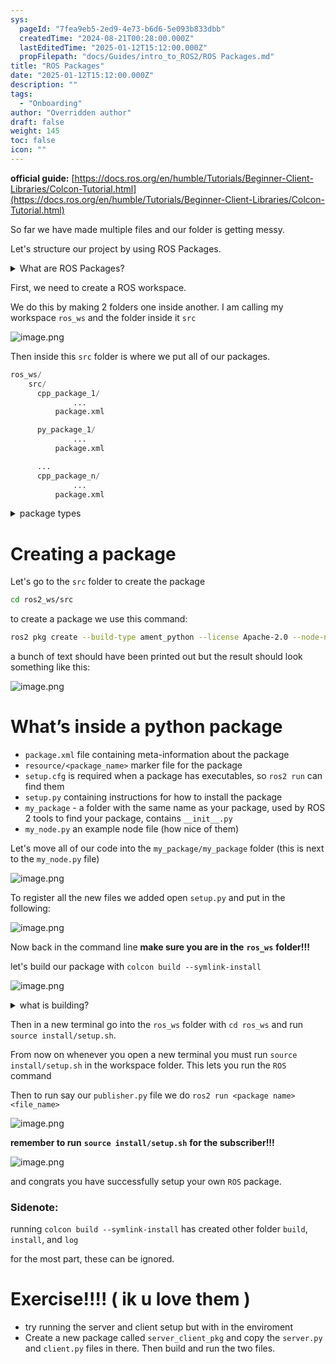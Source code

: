 ```yaml
---
sys:
  pageId: "7fea9eb5-2ed9-4e73-b6d6-5e093b833dbb"
  createdTime: "2024-08-21T00:28:00.000Z"
  lastEditedTime: "2025-01-12T15:12:00.000Z"
  propFilepath: "docs/Guides/intro_to_ROS2/ROS Packages.md"
title: "ROS Packages"
date: "2025-01-12T15:12:00.000Z"
description: ""
tags:
  - "Onboarding"
author: "Overridden author"
draft: false
weight: 145
toc: false
icon: ""
---
```


**official guide:** [https://docs.ros.org/en/humble/Tutorials/Beginner-Client-Libraries/Colcon-Tutorial.html](https://docs.ros.org/en/humble/Tutorials/Beginner-Client-Libraries/Colcon-Tutorial.html)

So far we have made multiple files and our folder is getting messy.

Let's structure our project by using ROS Packages.

<details>

<summary>What are ROS Packages?</summary>

ROS Packages are, as the name implies, packages of code that are highly sharable between ROS developers.

They consist of a folder, `package.xml` file, and source code

```python
      cpp_package_1/
		      ... imagine much code files here ..
          package.xml
```

</details>

First, we need to create a ROS workspace.

We do this by making 2 folders one inside another. I am calling my workspace `ros_ws` and the folder inside it `src`

![image.png](https://prod-files-secure.s3.us-west-2.amazonaws.com/d518164a-d88e-44d1-a4ee-3adb3bd8bce0/70706947-fd18-4537-a67b-e12946812d31/image.png?X-Amz-Algorithm=AWS4-HMAC-SHA256&X-Amz-Content-Sha256=UNSIGNED-PAYLOAD&X-Amz-Credential=ASIAZI2LB466QDB6JFAU%2F20250517%2Fus-west-2%2Fs3%2Faws4_request&X-Amz-Date=20250517T070756Z&X-Amz-Expires=3600&X-Amz-Security-Token=IQoJb3JpZ2luX2VjEJ%2F%2F%2F%2F%2F%2F%2F%2F%2F%2F%2FwEaCXVzLXdlc3QtMiJIMEYCIQDiSdwgjojUZLTPoIpQtBn1%2B0j6zUzOYJep%2FRhY1cY8WQIhAPWKVQD1i%2FDRzDcaym3shK4l5g0%2B%2BQfBJ5SYFxEWyjHnKv8DCFgQABoMNjM3NDIzMTgzODA1IgyggpPbVtzMvOE4LREq3AOQF0CEH8%2FvJeQgPv78vZjoeZPhTYlHA8Gs6JA5kDDAZL%2BCWjqg4eBRsF1sTsyc4F3tUG46wcTskyjLaAbpipC2LqqEqMeYBZFMxy5J3keW%2F9OULmzOB6UxyMPdVFkdJkYVc%2B21oIp1c66vhar1zic%2Bf1XFpl3Td1vwJpI5093hP9qeuYdsKpIuDTCIVTT6cCZQUgCU5Jzv3ovGgy5tO77tmx5nj7EEg%2FrtdkEGmEfmNM5aAiCg4wqNdR0AEGA5rCS6%2B4xuo9QgDBPuVjbychR5oO7RwtuqEFQ7Zv1t5czJrOVXGbkpkMMl%2BTcXjqDRJWsIQ0ZPCiixs3JACh%2Fq8UgRAExqBPP1ckunbJWobRbW0HxlQIucUj9xoZTs0%2Bkd1CPhiLNqkhcHcKKBuVa0isDdvaTKkalwFswkgBtsB%2F5QkfCYMvlkMKojE%2BlBA4NaBLJKcSo6ZmdDGr%2FsehA%2F%2F3wX7nuf1lo9TJYatZpjOdAQp19rK6VlD3VPvCQsCWXM%2BKhL8ZhYQvJH5pli3C7EgzuxxqKEoBjkvL5BvUBP2COHuYZKkG89I0b%2FNHogty1LhWdLY0XefBxwdSaNTfQrxoBEHmuH8kpWO3YQQC5LjAdrKq6M0oXi7QFnhEq%2BdjDw4KDBBjqkAUhA9mXKftIQ%2BmL%2F1lI2Vs0ziAN4ZzTR9m43RBgZmRxwIfDMIsbFlL%2Fh221DZXB1vS%2FhRHQdl7%2BFimXuYIbsvSzFygSv0uMcf%2B%2FJrTg31beeVPM4slKn6HvMvBrt3y2i4m7%2FjpPAyAxWi5EAUB6jgYt7LQ9OwRsFQdhZxM3bB3Y8bXBBLSXIqt8qlrmKwhQZhqSxCcn%2Byu33c3m2m9ZjQgVo6r1t&X-Amz-Signature=12a5e7bd912d96c4f2e0a484539021c00178e903e40078c8f5d5168c85bd15c0&X-Amz-SignedHeaders=host&x-id=GetObject)

Then inside this `src` folder is where we put all of our packages.

```python
ros_ws/
    src/
      cpp_package_1/
		      ...
          package.xml

      py_package_1/
		      ...
          package.xml

      ...
      cpp_package_n/
		      ...
          package.xml

```

<details>

<summary>package types</summary>

packages can be either `C++` or python.

the intern file structure is different for each but for this guide we will stick to creating python packages

</details>

# Creating a package

Let's go to the `src` folder to create the package

```bash
cd ros2_ws/src
```

to create a package we use this command:

```bash
ros2 pkg create --build-type ament_python --license Apache-2.0 --node-name my_node my_package
```

a bunch of text should have been printed out but the result should look something like this:

![image.png](https://prod-files-secure.s3.us-west-2.amazonaws.com/d518164a-d88e-44d1-a4ee-3adb3bd8bce0/e6cf1e3f-8512-4a3e-b131-079f800bf3e8/image.png?X-Amz-Algorithm=AWS4-HMAC-SHA256&X-Amz-Content-Sha256=UNSIGNED-PAYLOAD&X-Amz-Credential=ASIAZI2LB466QDB6JFAU%2F20250517%2Fus-west-2%2Fs3%2Faws4_request&X-Amz-Date=20250517T070756Z&X-Amz-Expires=3600&X-Amz-Security-Token=IQoJb3JpZ2luX2VjEJ%2F%2F%2F%2F%2F%2F%2F%2F%2F%2F%2FwEaCXVzLXdlc3QtMiJIMEYCIQDiSdwgjojUZLTPoIpQtBn1%2B0j6zUzOYJep%2FRhY1cY8WQIhAPWKVQD1i%2FDRzDcaym3shK4l5g0%2B%2BQfBJ5SYFxEWyjHnKv8DCFgQABoMNjM3NDIzMTgzODA1IgyggpPbVtzMvOE4LREq3AOQF0CEH8%2FvJeQgPv78vZjoeZPhTYlHA8Gs6JA5kDDAZL%2BCWjqg4eBRsF1sTsyc4F3tUG46wcTskyjLaAbpipC2LqqEqMeYBZFMxy5J3keW%2F9OULmzOB6UxyMPdVFkdJkYVc%2B21oIp1c66vhar1zic%2Bf1XFpl3Td1vwJpI5093hP9qeuYdsKpIuDTCIVTT6cCZQUgCU5Jzv3ovGgy5tO77tmx5nj7EEg%2FrtdkEGmEfmNM5aAiCg4wqNdR0AEGA5rCS6%2B4xuo9QgDBPuVjbychR5oO7RwtuqEFQ7Zv1t5czJrOVXGbkpkMMl%2BTcXjqDRJWsIQ0ZPCiixs3JACh%2Fq8UgRAExqBPP1ckunbJWobRbW0HxlQIucUj9xoZTs0%2Bkd1CPhiLNqkhcHcKKBuVa0isDdvaTKkalwFswkgBtsB%2F5QkfCYMvlkMKojE%2BlBA4NaBLJKcSo6ZmdDGr%2FsehA%2F%2F3wX7nuf1lo9TJYatZpjOdAQp19rK6VlD3VPvCQsCWXM%2BKhL8ZhYQvJH5pli3C7EgzuxxqKEoBjkvL5BvUBP2COHuYZKkG89I0b%2FNHogty1LhWdLY0XefBxwdSaNTfQrxoBEHmuH8kpWO3YQQC5LjAdrKq6M0oXi7QFnhEq%2BdjDw4KDBBjqkAUhA9mXKftIQ%2BmL%2F1lI2Vs0ziAN4ZzTR9m43RBgZmRxwIfDMIsbFlL%2Fh221DZXB1vS%2FhRHQdl7%2BFimXuYIbsvSzFygSv0uMcf%2B%2FJrTg31beeVPM4slKn6HvMvBrt3y2i4m7%2FjpPAyAxWi5EAUB6jgYt7LQ9OwRsFQdhZxM3bB3Y8bXBBLSXIqt8qlrmKwhQZhqSxCcn%2Byu33c3m2m9ZjQgVo6r1t&X-Amz-Signature=c71153b42fe9e40a462c6ebc723ef850632559ddc4412ca35f48cc14ca29906b&X-Amz-SignedHeaders=host&x-id=GetObject)

# What’s inside a python package

- `package.xml` file containing meta-information about the package
- `resource/<package_name>` marker file for the package
- `setup.cfg` is required when a package has executables, so `ros2 run` can find them
- `setup.py` containing instructions for how to install the package
- `my_package` - a folder with the same name as your package, used by ROS 2 tools to find your package, contains `__init__.py`
- `my_node.py` an example node file (how nice of them)

Let's move all of our code into the `my_package/my_package` folder (this is next to the `my_node.py` file)

![image.png](https://prod-files-secure.s3.us-west-2.amazonaws.com/d518164a-d88e-44d1-a4ee-3adb3bd8bce0/9ce58f11-0da9-4d3e-b86d-506a9685d378/image.png?X-Amz-Algorithm=AWS4-HMAC-SHA256&X-Amz-Content-Sha256=UNSIGNED-PAYLOAD&X-Amz-Credential=ASIAZI2LB466QDB6JFAU%2F20250517%2Fus-west-2%2Fs3%2Faws4_request&X-Amz-Date=20250517T070756Z&X-Amz-Expires=3600&X-Amz-Security-Token=IQoJb3JpZ2luX2VjEJ%2F%2F%2F%2F%2F%2F%2F%2F%2F%2F%2FwEaCXVzLXdlc3QtMiJIMEYCIQDiSdwgjojUZLTPoIpQtBn1%2B0j6zUzOYJep%2FRhY1cY8WQIhAPWKVQD1i%2FDRzDcaym3shK4l5g0%2B%2BQfBJ5SYFxEWyjHnKv8DCFgQABoMNjM3NDIzMTgzODA1IgyggpPbVtzMvOE4LREq3AOQF0CEH8%2FvJeQgPv78vZjoeZPhTYlHA8Gs6JA5kDDAZL%2BCWjqg4eBRsF1sTsyc4F3tUG46wcTskyjLaAbpipC2LqqEqMeYBZFMxy5J3keW%2F9OULmzOB6UxyMPdVFkdJkYVc%2B21oIp1c66vhar1zic%2Bf1XFpl3Td1vwJpI5093hP9qeuYdsKpIuDTCIVTT6cCZQUgCU5Jzv3ovGgy5tO77tmx5nj7EEg%2FrtdkEGmEfmNM5aAiCg4wqNdR0AEGA5rCS6%2B4xuo9QgDBPuVjbychR5oO7RwtuqEFQ7Zv1t5czJrOVXGbkpkMMl%2BTcXjqDRJWsIQ0ZPCiixs3JACh%2Fq8UgRAExqBPP1ckunbJWobRbW0HxlQIucUj9xoZTs0%2Bkd1CPhiLNqkhcHcKKBuVa0isDdvaTKkalwFswkgBtsB%2F5QkfCYMvlkMKojE%2BlBA4NaBLJKcSo6ZmdDGr%2FsehA%2F%2F3wX7nuf1lo9TJYatZpjOdAQp19rK6VlD3VPvCQsCWXM%2BKhL8ZhYQvJH5pli3C7EgzuxxqKEoBjkvL5BvUBP2COHuYZKkG89I0b%2FNHogty1LhWdLY0XefBxwdSaNTfQrxoBEHmuH8kpWO3YQQC5LjAdrKq6M0oXi7QFnhEq%2BdjDw4KDBBjqkAUhA9mXKftIQ%2BmL%2F1lI2Vs0ziAN4ZzTR9m43RBgZmRxwIfDMIsbFlL%2Fh221DZXB1vS%2FhRHQdl7%2BFimXuYIbsvSzFygSv0uMcf%2B%2FJrTg31beeVPM4slKn6HvMvBrt3y2i4m7%2FjpPAyAxWi5EAUB6jgYt7LQ9OwRsFQdhZxM3bB3Y8bXBBLSXIqt8qlrmKwhQZhqSxCcn%2Byu33c3m2m9ZjQgVo6r1t&X-Amz-Signature=e9dfea46f543e0684a0fbdaf1eeba402036b0e43e262041d07202929ada2786a&X-Amz-SignedHeaders=host&x-id=GetObject)

To register all the new files we added open `setup.py` and put in the following:

![image.png](https://prod-files-secure.s3.us-west-2.amazonaws.com/d518164a-d88e-44d1-a4ee-3adb3bd8bce0/1cd7c262-4cae-4496-9d75-c178537d24a2/image.png?X-Amz-Algorithm=AWS4-HMAC-SHA256&X-Amz-Content-Sha256=UNSIGNED-PAYLOAD&X-Amz-Credential=ASIAZI2LB466QDB6JFAU%2F20250517%2Fus-west-2%2Fs3%2Faws4_request&X-Amz-Date=20250517T070756Z&X-Amz-Expires=3600&X-Amz-Security-Token=IQoJb3JpZ2luX2VjEJ%2F%2F%2F%2F%2F%2F%2F%2F%2F%2F%2FwEaCXVzLXdlc3QtMiJIMEYCIQDiSdwgjojUZLTPoIpQtBn1%2B0j6zUzOYJep%2FRhY1cY8WQIhAPWKVQD1i%2FDRzDcaym3shK4l5g0%2B%2BQfBJ5SYFxEWyjHnKv8DCFgQABoMNjM3NDIzMTgzODA1IgyggpPbVtzMvOE4LREq3AOQF0CEH8%2FvJeQgPv78vZjoeZPhTYlHA8Gs6JA5kDDAZL%2BCWjqg4eBRsF1sTsyc4F3tUG46wcTskyjLaAbpipC2LqqEqMeYBZFMxy5J3keW%2F9OULmzOB6UxyMPdVFkdJkYVc%2B21oIp1c66vhar1zic%2Bf1XFpl3Td1vwJpI5093hP9qeuYdsKpIuDTCIVTT6cCZQUgCU5Jzv3ovGgy5tO77tmx5nj7EEg%2FrtdkEGmEfmNM5aAiCg4wqNdR0AEGA5rCS6%2B4xuo9QgDBPuVjbychR5oO7RwtuqEFQ7Zv1t5czJrOVXGbkpkMMl%2BTcXjqDRJWsIQ0ZPCiixs3JACh%2Fq8UgRAExqBPP1ckunbJWobRbW0HxlQIucUj9xoZTs0%2Bkd1CPhiLNqkhcHcKKBuVa0isDdvaTKkalwFswkgBtsB%2F5QkfCYMvlkMKojE%2BlBA4NaBLJKcSo6ZmdDGr%2FsehA%2F%2F3wX7nuf1lo9TJYatZpjOdAQp19rK6VlD3VPvCQsCWXM%2BKhL8ZhYQvJH5pli3C7EgzuxxqKEoBjkvL5BvUBP2COHuYZKkG89I0b%2FNHogty1LhWdLY0XefBxwdSaNTfQrxoBEHmuH8kpWO3YQQC5LjAdrKq6M0oXi7QFnhEq%2BdjDw4KDBBjqkAUhA9mXKftIQ%2BmL%2F1lI2Vs0ziAN4ZzTR9m43RBgZmRxwIfDMIsbFlL%2Fh221DZXB1vS%2FhRHQdl7%2BFimXuYIbsvSzFygSv0uMcf%2B%2FJrTg31beeVPM4slKn6HvMvBrt3y2i4m7%2FjpPAyAxWi5EAUB6jgYt7LQ9OwRsFQdhZxM3bB3Y8bXBBLSXIqt8qlrmKwhQZhqSxCcn%2Byu33c3m2m9ZjQgVo6r1t&X-Amz-Signature=4915f7889e9b00807e98faee1b41b83c75c1f4e68fc47c5f952cee93eaef4cba&X-Amz-SignedHeaders=host&x-id=GetObject)

Now back in the command line **make sure you are in the** **`ros_ws`** **folder!!!**

let's build our package with `colcon build --symlink-install`

![image.png](https://prod-files-secure.s3.us-west-2.amazonaws.com/d518164a-d88e-44d1-a4ee-3adb3bd8bce0/2f2a0d27-b173-48fd-b189-5f5c0ce65619/image.png?X-Amz-Algorithm=AWS4-HMAC-SHA256&X-Amz-Content-Sha256=UNSIGNED-PAYLOAD&X-Amz-Credential=ASIAZI2LB466QDB6JFAU%2F20250517%2Fus-west-2%2Fs3%2Faws4_request&X-Amz-Date=20250517T070756Z&X-Amz-Expires=3600&X-Amz-Security-Token=IQoJb3JpZ2luX2VjEJ%2F%2F%2F%2F%2F%2F%2F%2F%2F%2F%2FwEaCXVzLXdlc3QtMiJIMEYCIQDiSdwgjojUZLTPoIpQtBn1%2B0j6zUzOYJep%2FRhY1cY8WQIhAPWKVQD1i%2FDRzDcaym3shK4l5g0%2B%2BQfBJ5SYFxEWyjHnKv8DCFgQABoMNjM3NDIzMTgzODA1IgyggpPbVtzMvOE4LREq3AOQF0CEH8%2FvJeQgPv78vZjoeZPhTYlHA8Gs6JA5kDDAZL%2BCWjqg4eBRsF1sTsyc4F3tUG46wcTskyjLaAbpipC2LqqEqMeYBZFMxy5J3keW%2F9OULmzOB6UxyMPdVFkdJkYVc%2B21oIp1c66vhar1zic%2Bf1XFpl3Td1vwJpI5093hP9qeuYdsKpIuDTCIVTT6cCZQUgCU5Jzv3ovGgy5tO77tmx5nj7EEg%2FrtdkEGmEfmNM5aAiCg4wqNdR0AEGA5rCS6%2B4xuo9QgDBPuVjbychR5oO7RwtuqEFQ7Zv1t5czJrOVXGbkpkMMl%2BTcXjqDRJWsIQ0ZPCiixs3JACh%2Fq8UgRAExqBPP1ckunbJWobRbW0HxlQIucUj9xoZTs0%2Bkd1CPhiLNqkhcHcKKBuVa0isDdvaTKkalwFswkgBtsB%2F5QkfCYMvlkMKojE%2BlBA4NaBLJKcSo6ZmdDGr%2FsehA%2F%2F3wX7nuf1lo9TJYatZpjOdAQp19rK6VlD3VPvCQsCWXM%2BKhL8ZhYQvJH5pli3C7EgzuxxqKEoBjkvL5BvUBP2COHuYZKkG89I0b%2FNHogty1LhWdLY0XefBxwdSaNTfQrxoBEHmuH8kpWO3YQQC5LjAdrKq6M0oXi7QFnhEq%2BdjDw4KDBBjqkAUhA9mXKftIQ%2BmL%2F1lI2Vs0ziAN4ZzTR9m43RBgZmRxwIfDMIsbFlL%2Fh221DZXB1vS%2FhRHQdl7%2BFimXuYIbsvSzFygSv0uMcf%2B%2FJrTg31beeVPM4slKn6HvMvBrt3y2i4m7%2FjpPAyAxWi5EAUB6jgYt7LQ9OwRsFQdhZxM3bB3Y8bXBBLSXIqt8qlrmKwhQZhqSxCcn%2Byu33c3m2m9ZjQgVo6r1t&X-Amz-Signature=9b45c4f95bb4624532baf2c609b9dadec7d67bbd9d500fe157b06de037828ec3&X-Amz-SignedHeaders=host&x-id=GetObject)

<details>

<summary>what is building?</summary>

if you are a CS major at Rose-Hulman you will learn the answer to this in CSSE132

but TLDR; is it combines all the code files into one program that can be run easily 

</details>

Then in a new terminal go into the `ros_ws` folder with `cd ros_ws` and run `source install/setup.sh`. 

From now on whenever you open a new terminal you must run `source install/setup.sh` in the workspace folder. This lets you run the `ROS` command

Then to run say our `publisher.py` file we do `ros2 run <package name> <file_name>`

![image.png](https://prod-files-secure.s3.us-west-2.amazonaws.com/d518164a-d88e-44d1-a4ee-3adb3bd8bce0/4f4b1219-3a44-4632-aa0a-ce3471699f59/image.png?X-Amz-Algorithm=AWS4-HMAC-SHA256&X-Amz-Content-Sha256=UNSIGNED-PAYLOAD&X-Amz-Credential=ASIAZI2LB466QDB6JFAU%2F20250517%2Fus-west-2%2Fs3%2Faws4_request&X-Amz-Date=20250517T070756Z&X-Amz-Expires=3600&X-Amz-Security-Token=IQoJb3JpZ2luX2VjEJ%2F%2F%2F%2F%2F%2F%2F%2F%2F%2F%2FwEaCXVzLXdlc3QtMiJIMEYCIQDiSdwgjojUZLTPoIpQtBn1%2B0j6zUzOYJep%2FRhY1cY8WQIhAPWKVQD1i%2FDRzDcaym3shK4l5g0%2B%2BQfBJ5SYFxEWyjHnKv8DCFgQABoMNjM3NDIzMTgzODA1IgyggpPbVtzMvOE4LREq3AOQF0CEH8%2FvJeQgPv78vZjoeZPhTYlHA8Gs6JA5kDDAZL%2BCWjqg4eBRsF1sTsyc4F3tUG46wcTskyjLaAbpipC2LqqEqMeYBZFMxy5J3keW%2F9OULmzOB6UxyMPdVFkdJkYVc%2B21oIp1c66vhar1zic%2Bf1XFpl3Td1vwJpI5093hP9qeuYdsKpIuDTCIVTT6cCZQUgCU5Jzv3ovGgy5tO77tmx5nj7EEg%2FrtdkEGmEfmNM5aAiCg4wqNdR0AEGA5rCS6%2B4xuo9QgDBPuVjbychR5oO7RwtuqEFQ7Zv1t5czJrOVXGbkpkMMl%2BTcXjqDRJWsIQ0ZPCiixs3JACh%2Fq8UgRAExqBPP1ckunbJWobRbW0HxlQIucUj9xoZTs0%2Bkd1CPhiLNqkhcHcKKBuVa0isDdvaTKkalwFswkgBtsB%2F5QkfCYMvlkMKojE%2BlBA4NaBLJKcSo6ZmdDGr%2FsehA%2F%2F3wX7nuf1lo9TJYatZpjOdAQp19rK6VlD3VPvCQsCWXM%2BKhL8ZhYQvJH5pli3C7EgzuxxqKEoBjkvL5BvUBP2COHuYZKkG89I0b%2FNHogty1LhWdLY0XefBxwdSaNTfQrxoBEHmuH8kpWO3YQQC5LjAdrKq6M0oXi7QFnhEq%2BdjDw4KDBBjqkAUhA9mXKftIQ%2BmL%2F1lI2Vs0ziAN4ZzTR9m43RBgZmRxwIfDMIsbFlL%2Fh221DZXB1vS%2FhRHQdl7%2BFimXuYIbsvSzFygSv0uMcf%2B%2FJrTg31beeVPM4slKn6HvMvBrt3y2i4m7%2FjpPAyAxWi5EAUB6jgYt7LQ9OwRsFQdhZxM3bB3Y8bXBBLSXIqt8qlrmKwhQZhqSxCcn%2Byu33c3m2m9ZjQgVo6r1t&X-Amz-Signature=65a0e83434b5f70dfc79c46ae81c49be797399dbd8b1d40e89c1aad04fb26cf0&X-Amz-SignedHeaders=host&x-id=GetObject)

**remember to run** **`source install/setup.sh`** **for the subscriber!!!**

![image.png](https://prod-files-secure.s3.us-west-2.amazonaws.com/d518164a-d88e-44d1-a4ee-3adb3bd8bce0/02121119-dad4-49ec-8356-c956108b4243/image.png?X-Amz-Algorithm=AWS4-HMAC-SHA256&X-Amz-Content-Sha256=UNSIGNED-PAYLOAD&X-Amz-Credential=ASIAZI2LB466QDB6JFAU%2F20250517%2Fus-west-2%2Fs3%2Faws4_request&X-Amz-Date=20250517T070756Z&X-Amz-Expires=3600&X-Amz-Security-Token=IQoJb3JpZ2luX2VjEJ%2F%2F%2F%2F%2F%2F%2F%2F%2F%2F%2FwEaCXVzLXdlc3QtMiJIMEYCIQDiSdwgjojUZLTPoIpQtBn1%2B0j6zUzOYJep%2FRhY1cY8WQIhAPWKVQD1i%2FDRzDcaym3shK4l5g0%2B%2BQfBJ5SYFxEWyjHnKv8DCFgQABoMNjM3NDIzMTgzODA1IgyggpPbVtzMvOE4LREq3AOQF0CEH8%2FvJeQgPv78vZjoeZPhTYlHA8Gs6JA5kDDAZL%2BCWjqg4eBRsF1sTsyc4F3tUG46wcTskyjLaAbpipC2LqqEqMeYBZFMxy5J3keW%2F9OULmzOB6UxyMPdVFkdJkYVc%2B21oIp1c66vhar1zic%2Bf1XFpl3Td1vwJpI5093hP9qeuYdsKpIuDTCIVTT6cCZQUgCU5Jzv3ovGgy5tO77tmx5nj7EEg%2FrtdkEGmEfmNM5aAiCg4wqNdR0AEGA5rCS6%2B4xuo9QgDBPuVjbychR5oO7RwtuqEFQ7Zv1t5czJrOVXGbkpkMMl%2BTcXjqDRJWsIQ0ZPCiixs3JACh%2Fq8UgRAExqBPP1ckunbJWobRbW0HxlQIucUj9xoZTs0%2Bkd1CPhiLNqkhcHcKKBuVa0isDdvaTKkalwFswkgBtsB%2F5QkfCYMvlkMKojE%2BlBA4NaBLJKcSo6ZmdDGr%2FsehA%2F%2F3wX7nuf1lo9TJYatZpjOdAQp19rK6VlD3VPvCQsCWXM%2BKhL8ZhYQvJH5pli3C7EgzuxxqKEoBjkvL5BvUBP2COHuYZKkG89I0b%2FNHogty1LhWdLY0XefBxwdSaNTfQrxoBEHmuH8kpWO3YQQC5LjAdrKq6M0oXi7QFnhEq%2BdjDw4KDBBjqkAUhA9mXKftIQ%2BmL%2F1lI2Vs0ziAN4ZzTR9m43RBgZmRxwIfDMIsbFlL%2Fh221DZXB1vS%2FhRHQdl7%2BFimXuYIbsvSzFygSv0uMcf%2B%2FJrTg31beeVPM4slKn6HvMvBrt3y2i4m7%2FjpPAyAxWi5EAUB6jgYt7LQ9OwRsFQdhZxM3bB3Y8bXBBLSXIqt8qlrmKwhQZhqSxCcn%2Byu33c3m2m9ZjQgVo6r1t&X-Amz-Signature=ca8c80a54eb5ab1e382ea7193dde9be3b980a1f77634132a44a1ccecb2d6e1fc&X-Amz-SignedHeaders=host&x-id=GetObject)

and congrats you have successfully setup your own `ROS` package.

### Sidenote:

running `colcon build --symlink-install` has created other folder `build`, `install`, and `log`

for the most part, these can be ignored.

# Exercise!!!! ( ik u love them )

- try running the server and client setup but with in the enviroment
- Create a new package called `server_client_pkg` and copy the `server.py` and `client.py` files in there. Then build and run the two files.
